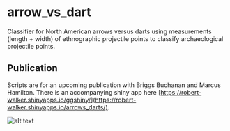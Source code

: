 # arrow_vs_dart
Classifier for North American arrows versus darts using measurements (length + width) of ethnographic projectile points to classify archaeological projectile points.

## Publication
Scripts are for an upcoming publication with Briggs Buchanan and Marcus Hamilton. There is an accompanying shiny app here [https://robert-walker.shinyapps.io/ggshiny/](https://robert-walker.shinyapps.io/arrows_darts/).

![alt text](https://github.com/[RobertSWalker/[arrow_vs_dart]/blob/[branch]/fig.jpg?raw=true)
